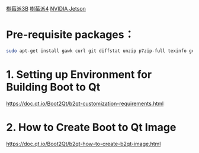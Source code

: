 [樹莓派3B](https://blog.csdn.net/lihuiwen34/article/details/103308424)
[樹莓派4](https://doc.qt.io/Boot2Qt/b2qt-qsg-raspberry.html)
[NVIDIA Jetson](https://doc.qt.io/Boot2Qt/b2qt-qsg-nvidia.html)
#  Pre-requisite packages：

```bash
sudo apt-get install gawk curl git diffstat unzip p7zip-full texinfo gcc-multilib build-essential chrpath libsdl1.2-dev xterm gperf bison g++-multilib
```

# 1. Setting up Environment for Building Boot to Qt
https://doc.qt.io/Boot2Qt/b2qt-customization-requirements.html

# 2. How to Create Boot to Qt Image
https://doc.qt.io/Boot2Qt/b2qt-how-to-create-b2qt-image.html

